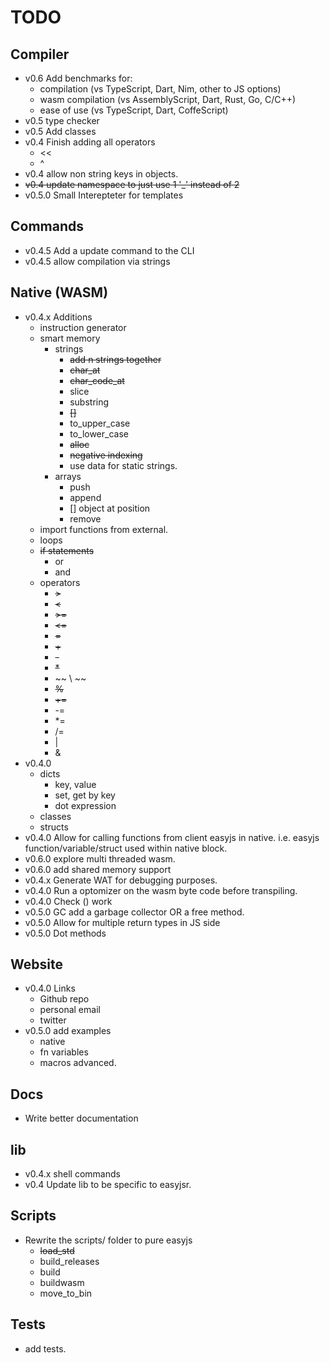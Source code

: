 # TODO

## Compiler
- v0.6 Add benchmarks for:
  - compilation (vs TypeScript, Dart, Nim, other to JS options)
  - wasm compilation (vs AssemblyScript, Dart, Rust, Go, C/C++)
  - ease of use (vs TypeScript, Dart, CoffeScript)
- v0.5 type checker
- v0.5 Add classes
- v0.4 Finish adding all operators
  - <<
  - ^ 
- v0.4 allow non string keys in objects.
- ~~v0.4 update namespace to just use 1 '_' instead of 2~~
- v0.5.0 Small Interepteter for templates

## Commands
- v0.4.5 Add a update command to the CLI
- v0.4.5 allow compilation via strings

## Native (WASM)
- v0.4.x Additions
  - instruction generator
  - smart memory
    - strings
      - ~~add n strings together~~
      - ~~char_at~~
      - ~~char_code_at~~
      - slice
      - substring
      - ~~[]~~
      - to_upper_case
      - to_lower_case
      - ~~alloc~~
      - ~~negative indexing~~
      - use data for static strings.
    - arrays
      - push
      - append
      - [] object at position
      - remove
  - import functions from external.
  - loops
  - ~~if statements~~
    - or
    - and
  - operators
    - ~~>~~
    - ~~<~~
    - ~~>=~~
    - ~~<=~~
    - ~~=~~
    - ~~+~~
    - ~~-~~
    - ~~*~~
    - ~~ \ ~~
    - ~~%~~
    - ~~+=~~
    - -=
    - *=
    - /=
    - |
    - &
- v0.4.0
  - dicts
    - key, value
    - set, get by key
    - dot expression
  - classes
  - structs
- v0.4.0 Allow for calling functions from client easyjs in native. i.e. easyjs function/variable/struct used within native block.
- v0.6.0 explore multi threaded wasm.
- v0.6.0 add shared memory support
- v0.4.x Generate WAT for debugging purposes.
- v0.4.0 Run a optomizer on the wasm byte code before transpiling.
- v0.4.0 Check () work
- v0.5.0 GC add a garbage collector OR a free method.
- v0.5.0 Allow for multiple return types in JS side
- v0.5.0 Dot methods

## Website
- v0.4.0 Links
  - Github repo
  - personal email
  - twitter
- v0.5.0 add examples 
  - native
  - fn variables
  - macros advanced.

## Docs
- Write better documentation

## lib
- v0.4.x shell commands
- v0.4 Update lib to be specific to easyjsr.

## Scripts
- Rewrite the scripts/ folder to pure easyjs
  - ~~load_std~~
  - build_releases
  - build
  - buildwasm
  - move_to_bin

## Tests
- add tests.